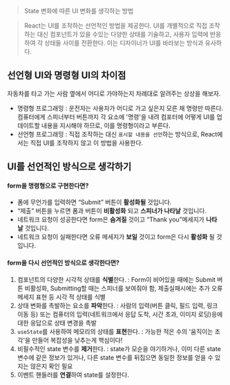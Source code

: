 > State 변화에 따른 UI 변화를 생각하는 방법

> React는 UI를 조작하는 선언적인 방법을 제공한다. UI를 개별적으로 직접 조작하는 대신 컴포넌트가 있을 수있는 다양한 상태를 기술하고, 사용자 입력에 반응하여 각 상태들 사이를 전환한다. 이는 디자이너가 UI를 바라보는 방식과 유사하다.

## 선언형 UI와 명령형 UI의 차이점
자동차를 타고 가는 사람 옆에서 어디로 가야하는지 차례대로 알려주는 상상을 해보자.

- 명령형 프로그래밍 : 운전자는 사용자가 어디로 가고 싶은지 모른 채 명령만 따른다. 컴퓨터에게 스피너부터 버튼까지 각 요소에 '명령'을 내려 컴포터에 어떻게 UI를 업데이트할 내용을 지시해야 하므로, 이를 명령형이라고 부른다.
- 선언형 프로그래밍 : 직접 조작하는 대신 `표시할 내용을 선언`하는 방식으로, React에서는 직접 UI를 조작하지 않고 이 방법을 사용한다. 

## UI를 선언적인 방식으로 생각하기
#### form을 명령형으로 구현한다면?
- 폼에 무언가를 입력하면 “Submit” 버튼이 **활성화될** 것입니다.
- “제출” 버튼을 누르면 폼과 버튼이 **비활성화** 되고 **스피너가 나타날** 것입니다.
- 네트워크 요청이 성공한다면 form은 **숨겨질** 것이고 “Thank you”메세지가 **나타날** 것입니다.
- 네트워크 요청이 실패한다면 오류 메세지가 **보일** 것이고 form은 다시 **활성화** 될 것입니다.

#### form을 다시 선언적인 방식으로 생각한다면?
1. 컴포넌트의 다양한 시각적 상태를 **식별**한다. : Form이 비어있을 때에는 Submit 버튼 비활성화, Submitting할 때는 스피너를 보여줘야 함, 제출실패시에는 추가 오류메세지 표현 등 시각 적 상태를 식별
2. 상태 변화를 촉발하는 요소를 **파악**한다. : 사람의 입력(버튼 클릭, 필드 입력, 링크 이동 등) 또는 컴퓨터의 입력(네트워크에서 응답 도착, 시간 초과, 이미지 로딩)응에 대한 응답으로 상태 변경을 촉발
3. `useState`를 사용하여 메모리의 상태를 **표현**한다. : 가능한 적은 수의 '움직이는 조각'을 만들어 복잡성을 낮추는게 핵심이다!
4. 비필수적인 state 변수를 **제거**한다. : state가 모순을 야기하거나, 이미 다른 state변수에 같은 정보가 있거나, 다른 state 변수를 뒤집으면 동일한 정보를 얻을 수 있지는 않은지 확인 필요
5. 이벤트 핸들러를 **연결**하여 state를 설정한다.

